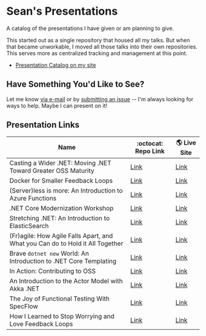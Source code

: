 # Sean's Presentations

A catalog of the presentations I have given or am planning to give.

This started out as a single repository that housed all my talks. But when that became unworkable, I moved all those talks into their own repositories. This serves more as centralized tracking and management at this point.

* [Presentation Catalog on my site](https://seankilleen.com/Talks/)

## Have Something You'd Like to See?

Let me know [via e-mail](mailto:SeanKilleen@gmail.com) or by [submitting an issue](https://github.com/SeanKilleen/Presentations/issues/new) -- I'm always looking for ways to help. Maybe I can present on it!

## Presentation Links

| Name | :octocat: Repo Link | :earth_americas: Live Site |
| -----| ------------------- | -------------------------- |
| Casting a Wider .NET: Moving .NET Toward Greater OSS Maturity| [Link](https://github.com/SeanKilleen/Presentation_AWiderDotNet) | [Link](https://widerdotnet.seankilleen.com) |
Docker for Smaller Feedback Loops | [Link](https://github.com/SeanKilleen/Presentation_DockerForSmallerFeedbackLoops) | [Link](https://dockerloops.seankilleen.com/) |
| (Server)less is more: An Introduction to Azure Functions | [Link](https://github.com/SeanKilleen/Presentation_ServerlessIsMore) | [Link](https://serverlessismore.seankilleen.com) |
| .NET Core Modernization Workshop | [Link](https://github.com/SeanKilleen/Presentation_NetCoreWorkshop) | [Link](https://netcore-workshop.seankilleen.com)
| Stretching .NET: An Introduction to ElasticSearch | [Link](https://github.com/SeanKilleen/Presentation_ElasticSearch) | [Link](https://elasticsearch.seankilleen.com/) | 
| (Fr)agile: How Agile Falls Apart, and What you Can do to Hold it All Together | [Link](https://github.com/SeanKilleen/Presentation_Fragile) | [Link](https://fragile.seankilleen.com) |
| Brave `dotnet new` World: An Introduction to .NET Core Templating | [Link](https://github.com/SeanKilleen/Presentation_BraveDotnetNewWorld) | [Link](https://brave-dotnet-new-world.seankilleen.com) |
| In Action: Contributing to OSS | [Link](https://github.com/SeanKilleen/Presentation_IntroToOSS) | [Link](https://ossintro.seankilleen.com) |
| An Introduction to the Actor Model with Akka .NET | [Link](https://github.com/SeanKilleen/Presentation_AkkaIntro) | [Link](https://akkaintro.seankilleen.com) | 
| The Joy of Functional Testing With SpecFlow | [Link](https://github.com/SeanKilleen/Presentation_JoyOfFunctionalTestingWithSpecFlow) | [Link](https://joyoffunctionaltesting.seankilleen.com) |
| How I Learned to Stop Worrying and Love Feedback Loops | [Link](https://github.com/SeanKilleen/Presentation_FeedbackLoops) | [Link](https://feedbackloops.seankilleen.com)
